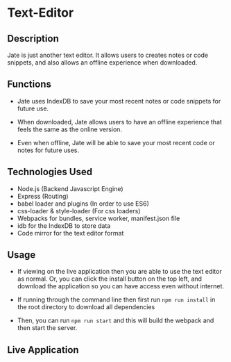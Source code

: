 # Text-Editor

<!-- Image Here -->

## Description

Jate is just another text editor. It allows users to creates notes or code snippets, and also allows an offline experience when downloaded.

## Functions

- Jate uses IndexDB to save your most recent notes or code snippets for future use.

- When downloaded, Jate allows users to have an offline experience that feels the same as the online version.

- Even when offline, Jate will be able to save your most recent code or notes for future uses.

## Technologies Used

- Node.js (Backend Javascript Engine)
- Express (Routing)
- babel loader and plugins (In order to use ES6)
- css-loader & style-loader (For css loaders)
- Webpacks for bundles, service worker, manifest.json file
- idb for the IndexDB to store data
- Code mirror for the text editor format

## Usage

- If viewing on the live application then you are able to use the text editor as normal. Or, you can click the install button on the top left, and download the application so you can have access even without internet.

- If running through the command line then first run `npm run install` in the root directory to download all dependencies

- Then, you can run `npm run start` and this will build the webpack and then start the server.

## Live Application

<!-- Link to live application -->